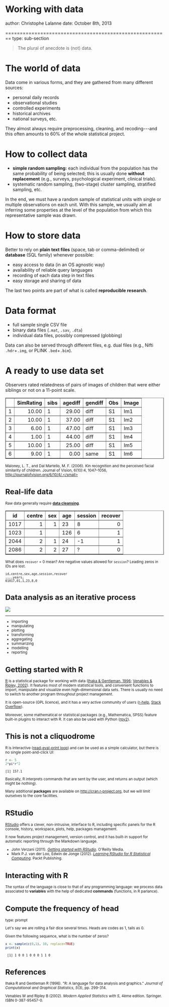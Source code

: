 Working with data
========================================================
author: Christophe Lalanne
date: October 8th, 2013





========================================================
type: sub-section

> The plural of anecdote is (not) data.

<small>
<http://blog.revolutionanalytics.com/2011/04/the-plural-of-anecdote-is-data-after-all.html>
</small>

The world of data
========================================================

Data come in various forms, and they are gathered from many different sources:

- personal daily records
- observational studies
- controlled experiments
- historical archives
- national surveys, etc.

They almost always require preprocessing, cleaning, and recoding---and this often amounts to 60% of the whole statistical project.

How to collect data
========================================================

- **simple random sampling:** each individual from the population has the same probability of being selected; this is usually done **without replacement** (e.g., surveys, psychological experiment, clinical trials).
- systematic random sampling, (two-stage) cluster sampling, stratified sampling, etc.

In the end, we must have a random sample of statistical units with single or multiple observations on each unit. With this sample, we usually aim at inferring some properties at the level of the population from which this representative sample was drawn.


How to store data
========================================================

Better to rely on **plain text files** (space, tab or comma-delimited) or **database** (SQL family) whenever possible: 
- easy access to data (in an OS agnostic way)
- availability of reliable query languages
- recording of each data step in text files
- easy storage and sharing of data

The last two points are part of what is called **reproducible research**.

Data format
========================================================

- full sample single CSV file
- binary data files (`.mat`, `.sav`, `.dta`)
- individual data files, possibly compressed (globbing)

Data can also be served through different files, e.g. dual files (e.g., Nifti `.hdr`+`.img`, or PLINK `.bed`+`.bim`).

A ready to use data set
========================================================

Observers rated relatedness of pairs of images of children that were either siblings or not on a 11-point scale. 

<!-- html table generated in R 2.15.2 by xtable 1.7-1 package -->
<!-- Tue Sep 10 16:15:28 2013 -->
<TABLE border=1>
<TR> <TH>  </TH> <TH> SimRating </TH> <TH> sibs </TH> <TH> agediff </TH> <TH> gendiff </TH> <TH> Obs </TH> <TH> Image </TH>  </TR>
  <TR> <TD align="right"> 1 </TD> <TD align="right"> 10.00 </TD> <TD> 1 </TD> <TD align="right"> 29.00 </TD> <TD> diff </TD> <TD> S1 </TD> <TD> Im1 </TD> </TR>
  <TR> <TD align="right"> 2 </TD> <TD align="right"> 10.00 </TD> <TD> 1 </TD> <TD align="right"> 37.00 </TD> <TD> diff </TD> <TD> S1 </TD> <TD> Im2 </TD> </TR>
  <TR> <TD align="right"> 3 </TD> <TD align="right"> 6.00 </TD> <TD> 1 </TD> <TD align="right"> 47.00 </TD> <TD> diff </TD> <TD> S1 </TD> <TD> Im3 </TD> </TR>
  <TR> <TD align="right"> 4 </TD> <TD align="right"> 1.00 </TD> <TD> 1 </TD> <TD align="right"> 44.00 </TD> <TD> diff </TD> <TD> S1 </TD> <TD> Im4 </TD> </TR>
  <TR> <TD align="right"> 5 </TD> <TD align="right"> 10.00 </TD> <TD> 1 </TD> <TD align="right"> 25.00 </TD> <TD> diff </TD> <TD> S1 </TD> <TD> Im5 </TD> </TR>
  <TR> <TD align="right"> 6 </TD> <TD align="right"> 9.00 </TD> <TD> 1 </TD> <TD align="right"> 0.00 </TD> <TD> same </TD> <TD> S1 </TD> <TD> Im6 </TD> </TR>
   </TABLE>


<small>Maloney, L. T., and Dal Martello, M. F. (2006). Kin recognition and the perceived facial similarity of children. Journal of Vision, 6(10):4, 1047–1056, http://journalofvision.org/6/10/4/.</small>

Real-life data
========================================================

Raw data generally require [**data cleansing**](http://bit.ly/19BqCen).

<!-- html table generated in R 2.15.2 by xtable 1.7-1 package -->
<!-- Tue Sep 10 16:15:28 2013 -->
<TABLE border=1>
<TR> <TH> id </TH> <TH> centre </TH> <TH> sex </TH> <TH> age </TH> <TH> session </TH> <TH> recover </TH>  </TR>
  <TR> <TD align="right"> 1017 </TD> <TD align="right">   1 </TD> <TD align="right">   1 </TD> <TD> 23 </TD> <TD> 8 </TD> <TD align="right">   0 </TD> </TR>
  <TR> <TD align="right"> 1023 </TD> <TD align="right">   1 </TD> <TD align="right">  </TD> <TD> 126 </TD> <TD> 6 </TD> <TD align="right">   1 </TD> </TR>
  <TR> <TD align="right"> 2044 </TD> <TD align="right">   2 </TD> <TD align="right">   1 </TD> <TD> 24 </TD> <TD> -1 </TD> <TD align="right">   1 </TD> </TR>
  <TR> <TD align="right"> 2086 </TD> <TD align="right">   2 </TD> <TD align="right">   2 </TD> <TD> 27 </TD> <TD> ? </TD> <TD align="right">   0 </TD> </TR>
   </TABLE>


What does `recover` = 0 mean? Are negative values allowed for `session`? Leading zeros in IDs are lost.

    id,centre,sex,age,session,recover
    ,,,,years,
    01017,01,1,23,8,0

Data analysis as an iterative process
========================================================

![](./img/fig-repl_stats.png)
***
- importing
- manipulating
- plotting
- transforming
- aggregating
- summarizing
- modelling
- reporting


Getting started with R
========================================================

[R](http://www.r-project.org) is a statistical package for working with data (<span class="showtooltip" title="Ihaka R and Gentleman R (1996). 'R: A language for data analysis and graphics.' Journal of Computational and Graphical Statistics, 5(3), pp. 299-314."><a href="">Ihaka & Gentleman, 1996</a></span>; <span class="showtooltip" title="Venables W and Ripley B (2002). Modern Applied Statistics with S, 4ème edition. Springer. ISBN 0-387-95457-0."><a href="">Venables & Ripley, 2002</a></span>). It features most of modern statistical tools, and convenient functions to import, manipulate and visualize even high-dimensional data sets. There is usually no need to switch to another program throughout project management. 

It is open-source (GPL licence), and it has a very active community of users ([r-help](https://stat.ethz.ch/mailman/listinfo/r-help), [Stack Overflow](http://stackoverflow.com/questions/tagged/r)). 

Moreover, some mathematical or statistical packages (e.g., Mathematica, SPSS) feature built-in plugins to interact with R. It can also be used with Python ([rpy2](http://rpy.sourceforge.net/rpy2.html)). 

This is not a cliquodrome
========================================================

R is interactive ([read-eval-print loop](http://bit.ly/1axiCiM)) and can be used as a simple calculator, but there is no single point-and-click UI:

```r
r <- 5
2*pi*r^2
```

```
[1] 157.1
```


Basically, R interprets commands that are sent by the user, and returns an output (which might be nothing). 

Many additional **packages** are available on <http://cran.r-project.org>, but we will limit ourselves to the core facilities.

RStudio
========================================================

[RStudio](http://www.rstudio.com/) offers a clever, non-intrusive, interface to R, including specific panels for the R console, history, workspace, plots, help, packages management. 

It now features project management, version control, and it has built-in support for automatic reporting through the Markdown language.

- John Verzani (2011). [*Getting started with RStudio*](http://shop.oreilly.com/product/0636920021278.do). O'Reilly Media.
- Mark P.J. van der Loo, Edwin de Jonge (2012). [*Learning RStudio for R Statistical Computing*](http://www.packtpub.com/learning-rstudio-for-r-statistical-computing/book). Packt Publishing.


Interacting with R
========================================================

The syntax of the language is close to that of any programming language: we process data associated to **variables** with the help of dedicated **commands** (functions, in R parlance).






Compute the frequency of head
========================================================
type: prompt

Let's say we are rolling a fair dice several times. Heads are codes as 1, tails as 0. 

Given the following sequence, what is the number of zeros?

```r
x <- sample(c(0,1), 10, replace=TRUE)
print(x)
```

```
 [1] 1 0 0 1 0 0 0 1 1 0
```


References
========================================================

Ihaka R and Gentleman R (1996). "R: A language for data analysis
and graphics." _Journal of Computational and Graphical
Statistics_, *5*(3), pp. 299-314.

Venables W and Ripley B (2002). _Modern Applied Statistics with
S_, 4ème edition. Springer. ISBN 0-387-95457-0.


